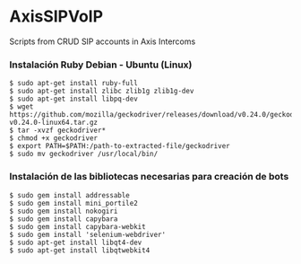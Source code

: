 # AxisSIPVoIP
Scripts from CRUD SIP accounts in Axis Intercoms

### Instalación Ruby Debian - Ubuntu (Linux)
```
$ sudo apt-get install ruby-full
$ sudo apt-get install zlibc zlib1g zlib1g-dev
$ sudo apt-get install libpq-dev
$ wget https://github.com/mozilla/geckodriver/releases/download/v0.24.0/geckodriver-v0.24.0-linux64.tar.gz
$ tar -xvzf geckodriver*
$ chmod +x geckodriver
$ export PATH=$PATH:/path-to-extracted-file/geckodriver
$ sudo mv geckodriver /usr/local/bin/
```

### Instalación de las bibliotecas necesarias para creación de bots
```
$ sudo gem install addressable
$ sudo gem install mini_portile2
$ sudo gem install nokogiri
$ sudo gem install capybara
$ sudo gem install capybara-webkit
$ sudo gem install 'selenium-webdriver'
$ sudo apt-get install libqt4-dev
$ sudo apt-get install libqtwebkit4
```
